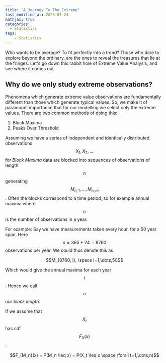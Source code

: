 ```yaml
---
title: "A Journey To The Extreme"
last_modified_at: 2023-07-24
mathjax: true
categories:
  - Statistics
tags:
    - Statistics
---
```


Who wants to be average? To fit perfectly into a trend? Those who dare to explore beyond the ordinary, are the ones to reveal the treasures that lie at the fringes. Let's go down this rabbit hole of Extreme Value Analysis, and see where it comes out.

## Why do we only study extreme observations?

Phenomena which generate extreme value observations are fundamentally different than those which generate typical values. So, we make it of paramount importance that for our modelling we select only the extreme values. There are two common methods of doing this:

1. Block Maxima
2. Peaks Over Threshold

Assuming we have a series of independent and identically distributed observations $$X_1, X_2, \dots$$ for *Block Maxima* data are blocked into sequences of observations of length $$n$$ generating $$M_{n,1}, \dots, M_{n,m}$$. Often the blocks correspond to a time period, so for example annual maxima where $$n$$ is the number of observations in a year.

For example: Say we have measurements taken every hour, for a 50 year span. Here $$n=365*24=8760$$ observations per year. We could thus denote this as

$$M_{8760, i}, \space i=1,\dots,50$$

Which would give the annual maxima for each year $$i$$. Hence we call $$n$$ our *block length*.

If we assume that $$X_t$$ has cdf $$F_X(x)$$:

$$F_{M_n}(x) = P(M_n \leq x) = P(X_t \leq x \space \forall t=1,\dots,n)$$